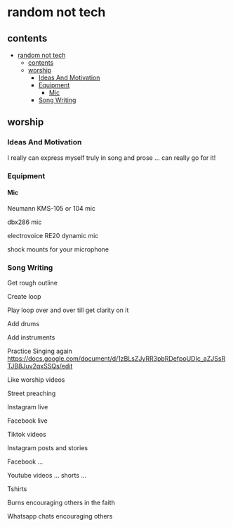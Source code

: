 # random not tech

## contents

- [random not tech](#random-not-tech)
  - [contents](#contents)
  - [worship](#worship)
    - [Ideas And Motivation](#ideas-and-motivation)
    - [Equipment](#equipment)
      - [Mic](#mic)
    - [Song Writing](#song-writing)

## worship

### Ideas And Motivation

I really can express myself truly in song and prose ... can really go for it!

### Equipment

#### Mic

Neumann KMS-105 or 104 mic

dbx286 mic

electrovoice RE20 dynamic mic

shock mounts for your microphone

### Song Writing

Get rough outline

Create loop

Play loop over and over till get clarity on it

Add drums

Add instruments

Practice Singing again https://docs.google.com/document/d/1zBLsZJyRR3pbRDefpoUDIc_aZJSsRTJB8Juv2qxSSQs/edit


Like worship videos

Street preaching

Instagram live

Facebook live

Tiktok videos

Instagram posts and stories

Facebook ...

Youtube videos ... shorts ...

Tshirts 

Burns encouraging others in the faith

Whatsapp chats encouraging others
